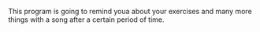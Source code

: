 
This program is going to remind youa about your exercises and many more things with a song after a certain period of time.
